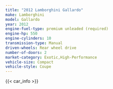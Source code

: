 ```yaml
---
title: "2012 Lamborghini Gallardo"
make: Lamborghini
model: Gallardo
year: 2012
engine-fuel-type: premium unleaded (required)
engine-hp: 550
engine-cylinders: 10
transmission-type: Manual
driven-wheels: Rear wheel drive
number-of-doors: 2
market-category: Exotic,High-Performance
vehicle-size: Compact
vehicle-style: Coupe
---
```


{{< car_info >}}
